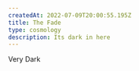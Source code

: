 ```yaml
---
createdAt: 2022-07-09T20:00:55.195Z
title: The Fade
type: cosmology
description: Its dark in here
---
```

Very Dark